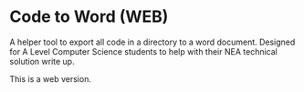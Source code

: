 # Code to Word (WEB)

A helper tool to export all code in a directory to a word document. Designed for A Level Computer Science students to help with their NEA technical solution write up.

This is a web version.